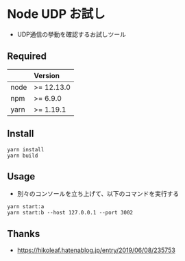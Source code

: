 # Node UDP お試し
- UDP通信の挙動を確認するお試しツール

## Required

|  | Version |
| :--- | :--- |
| node | >= 12.13.0 |
| npm | >= 6.9.0 |
| yarn | >= 1.19.1 |

## Install

```
yarn install
yarn build
```

## Usage
- 別々のコンソールを立ち上げて、以下のコマンドを実行する

```
yarn start:a
yarn start:b --host 127.0.0.1 --port 3002
```

## Thanks
- https://hikoleaf.hatenablog.jp/entry/2019/06/08/235753
